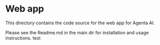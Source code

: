 # Web app

This directory contains the code source for the web app for Agenta AI.

Please see the Readme.md in the main dir for installation and usage instructions.
test